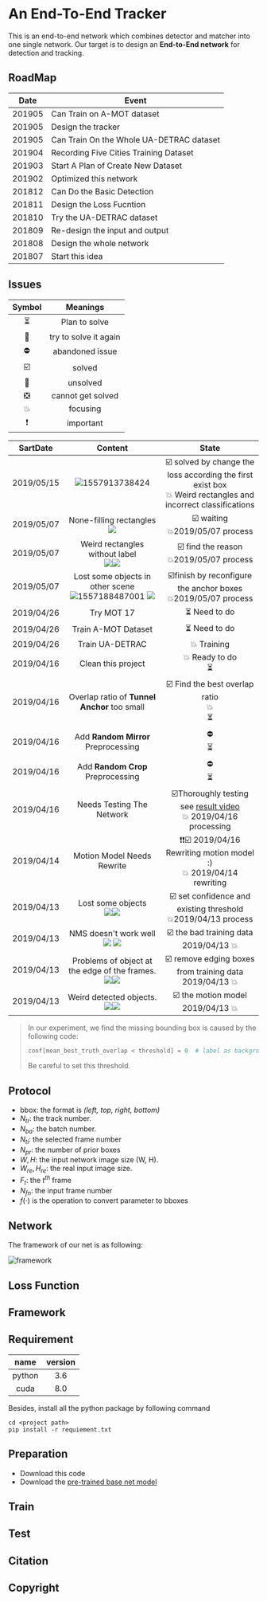 # An End-To-End Tracker

This is an end-to-end network which combines detector and matcher into one single network. Our target is to design an **End-to-End network** for detection and tracking.

## RoadMap

| Date   | Event                                    |
| ------ | ---------------------------------------- |
| 201905 | Can Train on A-MOT dataset               |
| 201905 | Design the tracker                       |
| 201905 | Can Train On the Whole UA-DETRAC dataset |
| 201904 | Recording Five Cities Training Dataset   |
| 201903 | Start A Plan of Create New Dataset       |
| 201902 | Optimized this network                   |
| 201812 | Can Do the Basic Detection               |
| 201811 | Design the Loss Fucntion                 |
| 201810 | Try the UA-DETRAC dataset                |
| 201809 | Re-design the input and output           |
| 201808 | Design the whole network                 |
| 201807 | Start this idea                          |


## Issues
|   Symbol  | Meanings   |
| :-------: | :--------: |
| :hourglass_flowing_sand:      | Plan to solve         |
| :repeat:                      | try to solve it again |
| :no_entry:                    | abandoned issue       |
| :ballot_box_with_check:       | solved                |
| :black_square_button:         | unsolved              |
| :negative_squared_cross_mark: | cannot get solved     |
| :boom:                        | focusing              |
| :exclamation:                 | important             |

|   SartDate|                            Content                            | State |
| :------:  | :----------------------------------------------------------: | :---: |
| 2019/05/15 | ![1557913738424](./images/progress/weird_rectangles3.png) | :ballot_box_with_check: solved by change the loss according the first exist box <br />:boom: Weird rectangles and incorrect classifications |
| 2019/05/07 | None-filling rectangles <br />![](./images/progress/none_filling1.png) | :ballot_box_with_check: waiting <br />:boom:2019/05/07 process |
| 2019/05/07 | Weird rectangles without label <br />![](./images/progress/weird_rectangles1.png)![](./images/progress/weird_rectangles2.png) | :ballot_box_with_check: find the reason <br />:boom:2019/05/07 process |
| 2019/05/07 | Lost some objects in other scene <br />![1557188487001](./images/progress/lost_objects3.png) ![](./images/progress/lost_objects4.png) | :ballot_box_with_check:finish by reconfigure the anchor boxes<br />:boom:2019/05/07 process |
| 2019/04/26 | Try MOT 17 | :hourglass_flowing_sand: Need to do |
| 2019/04/26 | Train A-MOT Dataset | :hourglass_flowing_sand: Need to do |
| 2019/04/26 | Train UA-DETRAC | :boom: Training |
| 2019/04/16 | Clean this project | :boom: Ready to do<br>:hourglass_flowing_sand: |
| 2019/04/16 | Overlap ratio of **Tunnel Anchor** too small | :ballot_box_with_check: Find the best overlap ratio​<br>:boom:<br>:hourglass_flowing_sand: |
| 2019/04/16 | Add **Random Mirror** Preprocessing | :no_entry:<br>:hourglass_flowing_sand: |
| 2019/04/16 | Add **Random Crop** Preprocessing | :no_entry:<br>:hourglass_flowing_sand: |
| 2019/04/16 | Needs Testing The Network | :ballot_box_with_check:Thoroughly testing see [result video](<https://www.dropbox.com/s/m63g9jotgs35xu5/1.avi?dl=0>)<br>:boom: 2019/04/16 processing |
| 2019/04/14 | Motion Model Needs Rewrite | :exclamation::exclamation::ballot_box_with_check: 2019/04/16 Rewriting motion model :)​<br>:boom: 2019/04/14 rewriting |
| 2019/04/13  | Lost some objects<br/> ![](./images/progress/lost_objects1.png)![](./images/progress/lost_objects2.png)<br> |  :ballot_box_with_check: set confidence and existing threshold<br> :boom:20​19/04/13 process  |
| 2019/04/13  | NMS doesn't work well <br>![](./images/progress/nms_doesnt_work_well1.png) ![](./images/progress/nms_doesnt_work_well.png)<br> | :ballot_box_with_check: ​the bad training data<br>2019/04/13 :boom: |
| 2019/04/13  | Problems of object at the edge of the frames. <br> ![](./images/progress/object_at_frame_edge.png)![](./images/progress/object_at_frame_edge1.png) |   :ballot_box_with_check: ​remove edging boxes from training data<br>  2019/04/13 :boom:   |
| 2019/04/13  | Weird detected objects.<br> ![](./images/progress/werid_detect_object.png)![](./images/progress/werid_detect_object1.png) |   :ballot_box_with_check: ​the motion model <br>2019/04/13 :boom:   |

> In our experiment, we find the missing bounding box is caused by the following code:
>
> ```python
> conf[mean_best_truth_overlap < threshold] = 0  # label as background
> ```
>
> Be careful to set this threshold.

## Protocol

- bbox: the format is *(left, top, right, bottom)*
- $N_{tr}$: the track number.
- $N_{ba}​$: the batch number.
- $N_{ti}$: the selected frame number
- $N_{pr}$: the number of prior boxes
- $W, H$: the input network image size (W, H).
- $W_{re}, H_{re}$: the real input image size.
- $F_t$: the $t^{th}$ frame
- $N_{fn}$: the input frame number
- $f(\cdot)$ is the operation to convert parameter to bboxes

## Network

The framework of our net is as following:

![framework](./images/framework.png)

## Loss Function

## Framework


## Requirement
|name           |version
|:---:          |:---:
|python         |3.6
|cuda           |8.0

Besides, install all the python package by following command

```shell
cd <project path>
pip install -r requiement.txt
```

## Preparation
- Download this code
- Download the [pre-trained base net model](https://drive.google.com/open?id=1CYb-RBZpz3UTbQRM4oIRipZrWrq10iIQ)

## Train

## Test

## Citation

## Copyright
